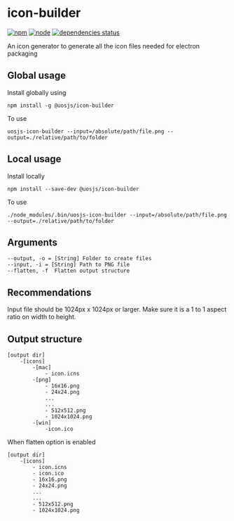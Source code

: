 # icon-builder

[![npm](https://img.shields.io/npm/v/icon-builder?color=success)](https://github.com/uosjs/electron-icon-builder)
[![node](https://img.shields.io/node/v/icon-builder)](https://github.com/uosjs/electron-icon-builder)
[![dependencies status](https://github.com/uosjs/electron-icon-builder)](https://github.com/uosjs/electron-icon-builder)

An icon generator to generate all the icon files needed for electron packaging

## Global usage

Install globally using

```
npm install -g @uosjs/icon-builder
```

To use

```
uosjs-icon-builder --input=/absolute/path/file.png --output=./relative/path/to/folder
```

## Local usage

Install locally
```
npm install --save-dev @uosjs/icon-builder
```

To use
```
./node_modules/.bin/uosjs-icon-builder --input=/absolute/path/file.png --output=./relative/path/to/folder
```

## Arguments

```
--output, -o = [String] Folder to create files
--input, -i = [String] Path to PNG file
--flatten, -f  Flatten output structure
```

## Recommendations

Input file should be 1024px x 1024px or larger. Make sure it is a 1 to 1 aspect ratio on width to height.

## Output structure

```
[output dir]
    -[icons]
        -[mac]
            - icon.icns
        -[png]
            - 16x16.png
            - 24x24.png
            ...
            ...
            - 512x512.png
            - 1024x1024.png
        -[win]
            -icon.ico
```
When flatten option is enabled
```
[output dir]
    -[icons]
        - icon.icns
        - icon.ico
        - 16x16.png
        - 24x24.png
        ...
        ...
        - 512x512.png
        - 1024x1024.png
```
